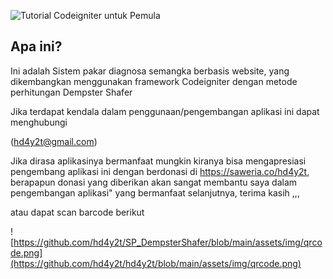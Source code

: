 ![Tutorial Codeigniter untuk Pemula](https://github.com/hd4y2t/SP_DempsterShafer/blob/main/assets/img/home.bmp)

## Apa ini?

Ini adalah Sistem pakar diagnosa semangka berbasis website, yang dikembangkan menggunakan framework Codeigniter dengan metode perhitungan Dempster Shafer

Jika terdapat kendala dalam penggunaan/pengembangan aplikasi ini dapat menghubungi

(hd4y2t@gmail.com)

Jika dirasa aplikasinya bermanfaat mungkin kiranya bisa mengapresiasi pengembang aplikasi ini dengan berdonasi di https://saweria.co/hd4y2t, berapapun donasi yang diberikan akan sangat membantu saya dalam pengembangan aplikasi" yang bermanfaat selanjutnya, terima kasih ,,,

atau dapat scan barcode berikut

![https://github.com/hd4y2t/SP_DempsterShafer/blob/main/assets/img/qrcode.png](https://github.com/hd4y2t/hd4y2t/blob/main/assets/img/qrcode.png)

